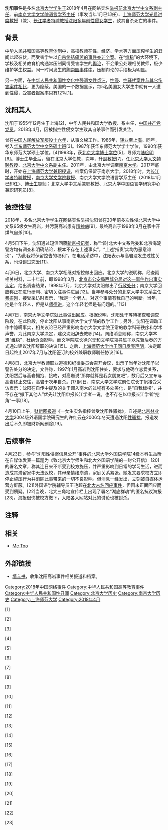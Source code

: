 **沈阳事件**是多名[北京大学学生于](北京大学 "wikilink")2018年4月在网络实名[举报前](举报 "wikilink")[北京大学中文系副主任](北京大学中文系 "wikilink")、前[南京大学文学院语言学系主任](南京大学文学院 "wikilink")（事发当年1月已卸任）、[上海师范大学光启讲席教授](上海师范大学 "wikilink")（兼）、[长江学者特聘教授沈阳多年前性侵女学生](长江学者 "wikilink")，致其自杀死亡的事件。

背景
----

[中华人民共和国高等教育体制中](中华人民共和国高等教育 "wikilink")，高校教师在性、经济、学术等方面压榨学生的丑闻此起彼伏，而受害学生以[自杀终结痛苦的事件亦非个案](自杀 "wikilink")。在“[维稳](维稳 "wikilink")”的大环境下，学校及相关教育机构通常压制同情受害学生的[舆论](舆论 "wikilink")，不会秉公处理相关教师，极少维护学生权益。同一时间发生的[陶崇园事件中](陶崇园事件 "wikilink")，压制舆论的手段极为明显。

另一方面，在[中华人民共和国性文化中强调女性](中华人民共和国性文化 "wikilink")[贞洁](贞洁 "wikilink")，[性侵](性侵 "wikilink")、[性骚扰案件与其它伤害案件相比](性骚扰 "wikilink")，更为隐蔽。美国的一个数据显示，每5名美国女大学生中就有一人遭到性侵，[受害者](受害者 "wikilink")[报案率只有](报案率 "wikilink")12%[1]。

沈阳其人
--------

沈阳于1955年12月生于上海[2]，中华人民共和国大学教授、系主任，[中国共产党党员](中国共产党 "wikilink")。2018年4月，因被指控性侵女学生致其自杀事件而引发关注。

曾在[中国人民解放军](中国人民解放军 "wikilink")[服役十六年](服役 "wikilink")，从事文秘工作。1986年，[转业至上海](转业 "wikilink")。同年，考入[华东师范大学中文系硕士班](华东师范大学 "wikilink")[3]。1987年获华东师范大学学士学位，1990年获华东师范大学硕士学位。[4]1993年，获[北京大学博士学位](北京大学 "wikilink")[5]，导师为[陆俭明](陆俭明 "wikilink")[6]。博士生毕业后，留在北京大学任教，次年，升[副教授](副教授 "wikilink")[7]。任[北京大学人文特聘教授](北京大学 "wikilink")、[北京大学中文系副主任](北京大学中文系 "wikilink")。2011年，由北京大学调至[南京大学](南京大学 "wikilink")。2017年底时，开始在[上海师范大学兼职授课](上海师范大学 "wikilink")，档案仍保留于南京大学。2018年时，为[长江学者特聘教授](长江学者 "wikilink")，[南京大学文学院教授](南京大学文学院 "wikilink")、南京大学文学院语言学系主任（2018年1月已卸任）、[博士生导师](博士生导师 "wikilink")；北京大学中文系兼职教授、北京大学中国语言学研究中心兼职研究员[8]。

被控性侵
--------

2018年，多名北京大学学生在网络实名举报沈阳曾在20年前多次性侵北京大学中文系95级女生高岩，并污蔑高岩患有[精神病](精神病 "wikilink")[9]，最终高岩于1998年3月在家中开煤气自杀[10]。

4月5日下午，沈阳通过短信回覆[新京报记者](新京报 "wikilink")，称“当时北大中文系党委和北京海淀警方均有调查和明确结论，根本不存在上述事实”，“上述‘指责’实均为恶意诽谤”，“为此我将保留控告的权利”。在电话采访中，沈阳表示与高岩没发生过性关系，也没谈过[恋爱](师生恋 "wikilink")[11]。

4月6日，北京大学、南京大学相继对指控做出回应。北京大学的说明称，经查阅相关材料，二十年前，即1998年3月，[北京市公安局西城分局对这一事件作出事实认定](北京市公安局 "wikilink")，给出调查结果，1998年7月，北京大学对沈阳做出了[行政处分](行政处分 "wikilink")；南京大学回应称正在进行研判、密切关注事件进展[12]。当年参与处分的北京大学中文系主任[费振刚](费振刚 "wikilink")，接受采访时表示，“我是一个老人，对这个事情有我自己的判断。当年，他是个年轻人，但是从[师德讲](师德 "wikilink")，这个年轻老师是有问题的。”[13]

4月7日，南京大学文学院就此事做出回应。根据说明，沈阳处于等待核查和调查阶段，在此阶段，停止沈阳从事南京大学文学院的教学工作；另外，沈阳在调动工作中隐瞒事实，相关议论已经严重影响南京大学文学院正常的教学科研秩序和学术声誉，为此南京大学决定，建议沈阳辞去教职[14]。网络消息则称，南京大学本想“[维稳](维稳 "wikilink")”，杜绝负面影响，而文学院院长徐兴无和文学院领导班子以先斩后奏的方式通过建议沈阳辞职的决议[15]。之后，[上海师范大学也于同日发表声明](上海师范大学 "wikilink")，决定即日起终止2017年7月与沈阳签订的校外兼职教师聘任协议[16]。

4月8日，北京大学教师职业道德和纪律委员会召开会议，出示了当年对沈阳予以警告处分的决定，文件称，1997年1月高岩到沈阳住处，要求与他确立恋爱关系，沈阳然后与高岩拥抱、接吻，对高岩说“那你就算是我女朋友吧”，数月后又宣布与高岩终止交往，高岩于次年自杀。[17]同日，南京大学文学院前任院长丁帆接受采访表示：沈阳在自传中提及的关于调入南大的过程有多处美化，是“自我标榜”，并不存在“撤下其他人”优先让沈阳申报长江学者一说，也不存在以申报长江学者“挖角”一事[18]。

4月10日上午，[财新网报道](财新网 "wikilink")《一女生实名指控曾受沈阳性骚扰》，自述是[北京林业大学](北京林业大学 "wikilink")2004级外语国学院研究生的许红云在2006年冬天遭遇沈阳[性骚扰](性骚扰 "wikilink")。报道发出后不久即被财新网删除[19]。

后续事件
--------

4月23日，参与“沈阳性侵案信息公开”事件的[北京大学外国语学院](北京大学 "wikilink")14级本科生岳昕在自媒体发表一篇题为《致北京大学师生和北大外国语学院的一封公开信》 [20]的署名文章，称其连日来不断受到校方施压，并严重影响到日常的学习生活，进而造成其滞留家中无法返校，其母亲情绪崩溃，家庭关系紧张。她发文要求校方立即停止施压行为并消除此事带来的一切不良影响。但消息一经发出，立刻被自媒体运营方屏蔽。[21]外国语学院辅导员王艳超在[北大未名回应事件](北大未名 "wikilink")，但因未正面回应而受到质疑。[22]当晚，北大三角地宣传栏上出现了署名“湖底群魂”的匿名抗议海报[23]。海报很快被校方撤下，大陆各大网站对此的讨论也被封杀。

注释
----

相关
----

-   [Me Too](Me_Too "wikilink")

外部链接
--------

-   [墙与书](http://wallsandbooks.wordpress.com)，收集沈阳高岩事件相关报道和档案。

[Category:2018年中国网络事件](Category:2018年中国网络事件 "wikilink") [Category:中华人民共和国高等教育事件](Category:中华人民共和国高等教育事件 "wikilink") [Category:中华人民共和国性丑闻](Category:中华人民共和国性丑闻 "wikilink") [Category:北京大学历史](Category:北京大学历史 "wikilink") [Category:南京大学历史](Category:南京大学历史 "wikilink") [Category:上海师范大学](Category:上海师范大学 "wikilink") [Category:2018年4月](Category:2018年4月 "wikilink")

[1]

[2]

[3]

[4]

[5]

[6]

[7]

[8]

[9]

[10]

[11]

[12]

[13]

[14]

[15]

[16]

[17]

[18]

[19]

[20]

[21]

[22]

[23]
